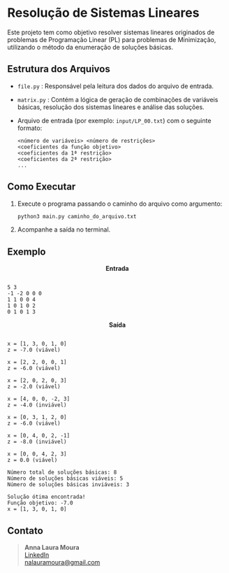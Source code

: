 # Resolução de Sistemas Lineares

Este projeto tem como objetivo resolver sistemas lineares originados de problemas de Programação Linear (PL) para problemas de Minimização, utilizando o método da enumeração de soluções básicas.

## Estrutura dos Arquivos

- `file.py` : Responsável pela leitura dos dados do arquivo de entrada.
- `matrix.py` : Contém a lógica de geração de combinações de variáveis básicas, resolução dos sistemas lineares e análise das soluções.
- Arquivo de entrada (por exemplo: `input/LP_00.txt`) com o seguinte formato:
  
  ```
  <número de variáveis> <número de restrições>
  <coeficientes da função objetivo>
  <coeficientes da 1ª restrição>
  <coeficientes da 2ª restrição>
  ...
  ```

## Como Executar


1. Execute o programa passando o caminho do arquivo como argumento:
   ```bash
   python3 main.py caminho_do_arquivo.txt
   ```

2. Acompanhe a saída no terminal.
   

## Exemplo

<p align="center"><strong>Entrada</strong></p>


```

5 3
-1 -2 0 0 0
1 1 0 0 4
1 0 1 0 2
0 1 0 1 3
```

<p align="center"><strong>Saída</strong></p>

```

x = [1, 3, 0, 1, 0]
z = -7.0 (viável)

x = [2, 2, 0, 0, 1]
z = -6.0 (viável)

x = [2, 0, 2, 0, 3]
z = -2.0 (viável)

x = [4, 0, 0, -2, 3]
z = -4.0 (inviável)

x = [0, 3, 1, 2, 0]
z = -6.0 (viável)

x = [0, 4, 0, 2, -1]
z = -8.0 (inviável)

x = [0, 0, 4, 2, 3]
z = 0.0 (viável)

Número total de soluções básicas: 8
Número de soluções básicas viáveis: 5
Número de soluções básicas inviáveis: 3

Solução ótima encontrada!
Função objetivo: -7.0
x = [1, 3, 0, 1, 0]
```



## Contato
> **Anna Laura Moura**  
> [LinkedIn](https://www.linkedin.com/in/anna-laura-614384205)  
> [nalauramoura@gmail.com](mailto:nalauramoura@gmail.com)
